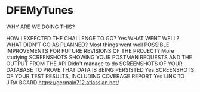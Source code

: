 # DFEMyTunes

WHY ARE WE DOING THIS?

HOW I EXPECTED THE CHALLENGE TO GO?
Yes
WHAT WENT WELL? WHAT DIDN'T GO AS PLANNED?
Most things went well
POSSIBLE IMPROVEMENTS FOR FUTURE REVISIONS OF THE PROJECT?
More studying
SCREENSHOTS SHOWING YOUR POSTMAN REQUESTS AND THE OUTPUT FROM THE API
Didn't manage to do
SCREENSHOTS OF YOUR DATABASE TO PROVE THAT DATA IS BEING PERSISTED
Yes
SCREENSHOTS OF YOUR TEST RESULTS, INCLUDING COVERAGE REPORT
Yes
LINK TO JIRA BOARD
https://germain712.atlassian.net/
